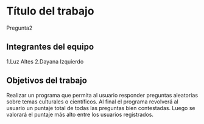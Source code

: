 # Título del trabajo

Pregunta2

## Integrantes del equipo

1.Luz Altes 
2.Dayana Izquierdo

## Objetivos del trabajo

Realizar un programa que permita al usuario responder preguntas aleatorias sobre temas culturales o científicos. Al final el programa
revolverá al usuario un puntaje total de todas las preguntas bien contestadas. Luego se valorará el puntaje más alto entre los usuarios registrados.
